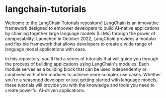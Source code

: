 # langchain-tutorials
Welcome to the LangChain Tutorials repository! LangChain is an innovative framework designed to empower developers to build AI-native applications by chaining together large language models (LLMs) through the power of composability. Launched in October 2022, LangChain provides a modular and flexible framework that allows developers to create a wide range of language model applications with ease.

In this repository, you'll find a series of tutorials that will guide you through the process of building applications using LangChain's modules. Each module serves as a building block that can be used independently or combined with other modules to achieve more complex use cases. Whether you're a seasoned developer or just getting started with language models, these tutorials will provide you with the knowledge and tools you need to create powerful AI-driven applications.
